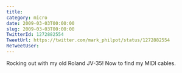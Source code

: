 ```yaml
---
title: 
category: micro
date: 2009-03-03T00:00:00
slug: 2009-03-03T00:00:00
TwitterId: 1272882554
TweetUrl: https://twitter.com/mark_philpot/status/1272882554
ReTweetUser: 
---
```


Rocking out with my old Roland JV-35!  Now to find my MIDI cables.